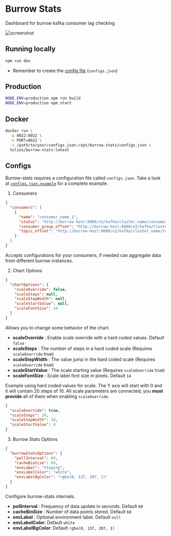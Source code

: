 # Burrow Stats

Dashboard for burrow kafka consumer lag checking

![screenshot](https://raw.githubusercontent.com/tulios/burrow-stats/master/screenshot.png)

## Running locally

```sh
npm run dev
```

* Remember to create the [config file](#configs) (`configs.json`)

## Production

```sh
NODE_ENV=production npm run build
NODE_ENV=production npm start
```

## Docker

```sh
docker run \
  -p 8022:8022 \
  -e PORT=8022 \
  -v /path/to/your/configs.json:/opt/burrow-stats/configs.json \
  tulios/burrow-stats:latest
```

## <a name="configs"></a> Configs

Burrow-stats requires a configuration file called `configs.json`. Take a look at [`configs.json.example`](https://raw.githubusercontent.com/tulios/burrow-stats/master/configs.json.example) for a complete example.

1) Consumers

```json
{
  "consumers": [
    {
      "name": "consumer_name_1",
      "status": "http://burrow-host:8000/v2/kafka/cluster_name/consumer/consumer_name_1/status",
      "consumer_group_offset": "http://burrow-host:8000/v2/kafka/cluster_name/consumer/consumer_name_1/topic/topic_name_1",
      "topic_offset": "http://burrow-host:8000/v2/kafka/cluster_name/topic/topic_name_1"
    }
  ]
}
```

Accepts configurations for your consumers, if needed can aggregate data from different burrow instances.

2) Chart Options

```json
{
  "chartOptions": {
    "scaleOverride": false,
    "scaleSteps": null,
    "scaleStepWidth": null,
    "scaleStartValue": null,
    "scaleFontSize": 14
  }
}
```

Allows you to change some behavior of the chart.

* __scaleOverride__ : Enable scale override with a hard coded values. Default `false`
* __scaleSteps__ : The number of steps in a hard coded scale (Requires `scaleOverride` true)
* __scaleStepWidth__ : The value jump in the hard coded scale (Requires `scaleOverride` true)
* __scaleStartValue__ : The scale starting value (Requires `scaleOverride` true)
* __scaleFontSize__ : Scale label font size in pixels. Default `14`

Example using hard coded values for scale. The Y axis will start with 0 and it will contain 20 steps of 10. All scale parameters are connected, you __must provide__ all of them when enabling `scaleOverride`.

```json
{
  "scaleOverride": true,
  "scaleSteps": 20,
  "scaleStepWidth": 10,
  "scaleStartValue": 0
}
```

3) Burrow Stats Options

```json
{
  "burrowStatsOptions": {
    "pollInterval": 60,
    "cacheBinSize": 60,
    "envLabel": "Staging",
    "envLabelColor": "white",
    "envLabelBgColor": "rgba(0, 137, 207, 1)"
  }
}
```

Configure burrow-stats internals.

* __pollInterval__ : Frequency of data update in seconds. Default `60`
* __cacheBinSize__ : Number of data points stored. Default `60`
* __envLabel__ : Optional environment label. Default `null`
* __envLabelColor__: Default `white`
* __envLabelBgColor__: Default `rgba(0, 137, 207, 1)`
